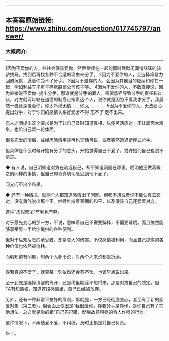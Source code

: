 ----------------------------------------
## 本答案原始链接: https://www.zhihu.com/question/617745797/answer/
### 大概简介: 
----------------------------------------
1因为不爱你的人，往往会假装爱你，然后继续在一起的同时默默无闻悄咪咪的骑驴找马，找到后再找各种不合适的理由来分手。
2因为不爱你的人，会选择冷暴力回避沉默，逼着你受不了分手。
3因为不爱你的人，会因为其他目的继续和你在一起，例如利益车子房子存款股票公司孩子等。
4因为不爱你的人，不敢直接说，因为直接说不爱你=提出分手，那谁就是分手的罪人，需要承担导致分手的责任和过错，对方就可以站在道德的制高点指责这个人，说你就是因为不爱我才分手，我居然一直还深爱着你，你太冷漠无情.......你太.............
5因为不爱你的人，无法狠心提出分手，对于你们的感情关系好爱舍不得 忘不了 走不出来。

恋人之间提出这个要求是为了让自己及时知道真相，以便灵活应对，不让局面太难堪，也给自己留一份体面。

很多恋爱的情侣，或经历感情平淡再也无话可说，或者突然遭遇断崖式分手。

但具体是什么时候开始有分手的念头，开始觉得自己不爱了，或许她们自己也说不清楚。

◆ 有人说，自己明知道对方在疏远自己，却不知道问题在哪里。明明他还做着跟之前同样的事情，但自己却真真切切感受到他不爱了。

问又问不出个结果。

◆ 还有一种情况，就两个人都知道感情出了问题。但都不想或者说不敢认真去面对，没有勇气说出那个不。继续维持着表面的和平，以及假装自己还爱着对方。

这种“虚假繁荣”有利也有弊。

对于最先变心的那一方，不说，意味着自己不需要解释，不需要证明。而且依然能够享受另一半给你提供的各种便利。

但对于后知后觉的承受者，却是莫大的伤害。不仅感情被利用，而且自己提供的各种价值也依然被消耗。

而明知道有问题，却两个人都不说，对两个人来说都是折磨。

----------------------------------------

假若真的不爱了，就算某一刻依然还会有不舍，也该早点说出来。

至于到底是选择清醒的离开，还是稀里糊涂不想将来，那是对方自己的决定。但TA有知情权，知道这段感情里，自己已经被放弃。

另外，还有一种非常不友好的情况。那就是，一方已经彻底变心，甚至有了新的恋爱对象（第三者），但表面上依旧是“我很爱你。你要分手是你作，是你自己有了其他想法。总之就是你的错”自己先犯错，然后故意甩锅的令人作呕的行为。

这种情况下，不纠结爱不爱，不纠缠，及时止损是对自己负责。

以上。